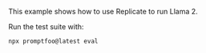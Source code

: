 This example shows how to use Replicate to run Llama 2.

Run the test suite with:

```
npx promptfoo@latest eval
```
